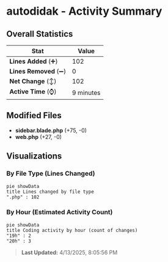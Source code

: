 # autodidak - Activity Summary 

## Overall Statistics

| Stat                   | Value                                                             |
| ---------------------- | ----------------------------------------------------------------- |
| **Lines Added** (➕)   | 102                                          |
| **Lines Removed** (➖) | 0                                        |
| **Net Change** (↕)    | 102                |
| **Active Time** (⌚)   | 9 minutes |


## Modified Files
- **sidebar.blade.php** (+75, -0)
- **web.php** (+27, -0)

## Visualizations

### By File Type (Lines Changed)

```mermaid
pie showData
title Lines changed by file type
".php" : 102
```

### By Hour (Estimated Activity Count)

```mermaid
pie showData
title Coding activity by hour (count of changes)
"19h" : 2
"20h" : 3
```


> **Last Updated:** 4/13/2025, 8:05:56 PM